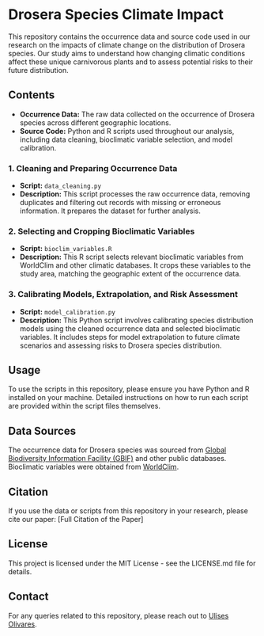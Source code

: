 # Drosera Species Climate Impact
This repository contains the occurrence data and source code used in our research on the impacts of climate change on the distribution of Drosera species. Our study aims to understand how changing climatic conditions affect these unique carnivorous plants and to assess potential risks to their future distribution.

## Contents

- **Occurrence Data:** The raw data collected on the occurrence of Drosera species across different geographic locations.
- **Source Code:** Python and R scripts used throughout our analysis, including data cleaning, bioclimatic variable selection, and model calibration.

### 1. Cleaning and Preparing Occurrence Data

- **Script:** `data_cleaning.py`
- **Description:** This script processes the raw occurrence data, removing duplicates and filtering out records with missing or erroneous information. It prepares the dataset for further analysis.

### 2. Selecting and Cropping Bioclimatic Variables

- **Script:** `bioclim_variables.R`
- **Description:** This R script selects relevant bioclimatic variables from WorldClim and other climatic databases. It crops these variables to the study area, matching the geographic extent of the occurrence data.

### 3. Calibrating Models, Extrapolation, and Risk Assessment

- **Script:** `model_calibration.py`
- **Description:** This Python script involves calibrating species distribution models using the cleaned occurrence data and selected bioclimatic variables. It includes steps for model extrapolation to future climate scenarios and assessing risks to Drosera species distribution.

## Usage

To use the scripts in this repository, please ensure you have Python and R installed on your machine. Detailed instructions on how to run each script are provided within the script files themselves.

## Data Sources

The occurrence data for Drosera species was sourced from [Global Biodiversity Information Facility (GBIF)](https://www.gbif.org) and other public databases. Bioclimatic variables were obtained from [WorldClim](https://www.worldclim.org).

## Citation

If you use the data or scripts from this repository in your research, please cite our paper: [Full Citation of the Paper]

## License

This project is licensed under the MIT License - see the LICENSE.md file for details.

## Contact

For any queries related to this repository, please reach out to [Ulises Olivares](uolivares@unam.mx).
